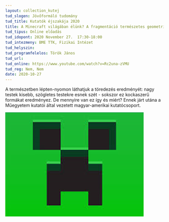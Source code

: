 ```yaml
---
layout: collection_kutej
tud_slogen: Jövőformáló tudomány
tud_title: Kutatók éjszakája 2020
title: A Minecraft világában élünk? A fragmentáció természetes geometriája és a platóni testek előadás
tud_tipus: Online előadás
tud_idopont: 2020 November 27.  17:30-18:00
tud_intezmeny: BME TTK, Fizikai Intézet
tud_helyszin:
tud_programfelelos: Török János
tud_url:
tud_online: https://www.youtube.com/watch?v=Rc2una-zVMU
tud_reg: Nem, Nem
date: 2020-10-27
---
```

 
A természetben lépten-nyomon láthatjuk a töredezés eredményét: nagy testek kisebb, szögletes testekre esnek szét - sokszor ez kockaszerű formákat eredményez. De mennyire van ez így és miért? Ennek járt utána a Műegyetem kutatói által vezetett magyar-amerikai kutatócsoport.


<img src="images/platoni_testek.png" max-width="500" class="center">
